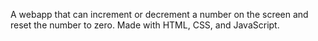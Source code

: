 A webapp that can increment or decrement a number on the screen and reset the number to zero. Made with HTML, CSS, and JavaScript.